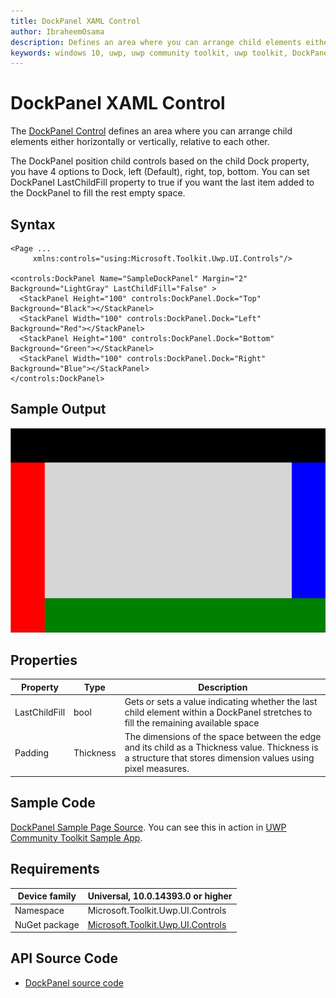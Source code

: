 ```yaml
---
title: DockPanel XAML Control
author: IbraheemOsama
description: Defines an area where you can arrange child elements either horizontally or vertically, relative to each other.
keywords: windows 10, uwp, uwp community toolkit, uwp toolkit, DockPanel, XAML Control, xaml
---
```


# DockPanel XAML Control

The [DockPanel Control](https://docs.microsoft.com/dotnet/api/microsoft.toolkit.uwp.ui.controls.dockpanel) defines an area where you can arrange child elements either horizontally or vertically, relative to each other.

The DockPanel position child controls based on the child Dock property, you have 4 options to Dock, left (Default), right, top, bottom.
You can set DockPanel LastChildFill property to true if you want the last item added to the DockPanel to fill the rest empty space.

## Syntax

```xaml
<Page ...
     xmlns:controls="using:Microsoft.Toolkit.Uwp.UI.Controls"/>

<controls:DockPanel Name="SampleDockPanel" Margin="2" Background="LightGray" LastChildFill="False" >
  <StackPanel Height="100" controls:DockPanel.Dock="Top" Background="Black"></StackPanel>
  <StackPanel Width="100" controls:DockPanel.Dock="Left" Background="Red"></StackPanel>
  <StackPanel Height="100" controls:DockPanel.Dock="Bottom" Background="Green"></StackPanel>
  <StackPanel Width="100" controls:DockPanel.Dock="Right" Background="Blue"></StackPanel>
</controls:DockPanel>
```

## Sample Output

![DockPanel animation](../resources/images/Controls/DockPanel.gif)

## Properties

| Property | Type | Description |
| -- | -- | -- |
| LastChildFill | bool | Gets or sets a value indicating whether the last child element within a DockPanel stretches to fill the remaining available space |
| Padding | Thickness | The dimensions of the space between the edge and its child as a Thickness value. Thickness is a structure that stores dimension values using pixel measures. |

## Sample Code

[DockPanel Sample Page Source](https://github.com/Microsoft/UWPCommunityToolkit/tree/master/Microsoft.Toolkit.Uwp.SampleApp/SamplePages/DockPanel). You can see this in action in [UWP Community Toolkit Sample App](https://www.microsoft.com/store/apps/9NBLGGH4TLCQ).

## Requirements

| Device family | Universal, 10.0.14393.0 or higher |
| -- | -- |
| Namespace | Microsoft.Toolkit.Uwp.UI.Controls |
| NuGet package | [Microsoft.Toolkit.Uwp.UI.Controls](https://www.nuget.org/packages/Microsoft.Toolkit.Uwp.UI.Controls/) |

## API Source Code

* [DockPanel source code](https://github.com/Microsoft/UWPCommunityToolkit/tree/master/Microsoft.Toolkit.Uwp.UI.Controls/DockPanel)
